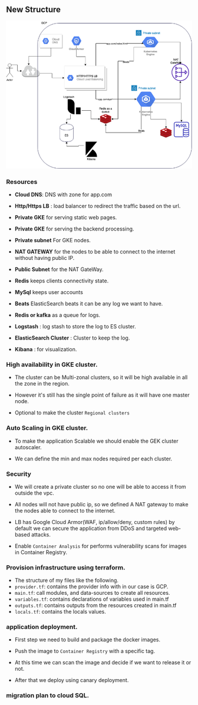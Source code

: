 ## New Structure 
![](image/infra-1-1.png)

### Resources
- **Cloud DNS**: DNS with zone for app.com

- **Http/Https LB** : load balancer to redirect the traffic based on the url.
 
- **Private GKE** for serving static web pages.

- **Private GKE** for serving the backend processing.

- **Private subnet** For GKE nodes.

- **NAT GATEWAY** for the nodes to be able to connect to the internet without having public IP.

- **Public Subnet** for the NAT GateWay.

- **Redis** keeps clients connectivity state.

- **MySql** keeps user accounts

- **Beats** ElasticSearch beats it can be any log we want to have.

- **Redis or kafka** as a queue for logs.

- **Logstash** : log stash to store the log to ES cluster.

- **ElasticSearch Cluster** : Cluster to keep the log.

- **Kibana** : for visualization.


### High availability in GKE cluster.

- The cluster can be Multi-zonal clusters, so it will be high available in all the zone in the region. 

- However it's still has the single point of failure as it will have one master node.

- Optional to make the cluster ``Regional clusters``

### Auto Scaling in GKE cluster.

- To make the application Scalable we should enable the GEK cluster autoscaler.

- We can define the min and max nodes required per each cluster. 


### Security

- We will create a private cluster so no one will be able to access it from outside the vpc. 

- All nodes will not have public ip, so we defined A NAT gateway to make the nodes able to connect to the internet.

- LB has Google Cloud Armor(WAF, ip/allow/deny, custom rules) by default we can secure the application from DDoS and targeted web-based attacks. 

- Enable ``Container Analysis`` for performs vulnerability scans for images in Container Registry.


### Provision infrastructure using terraform.

- The structure of my files like the following. 
- ``provider.tf``: contains the provider info with in our case is GCP.
- ``main.tf``: call modules, and data-sources to create all resources.
- ``variables.tf``: contains declarations of variables used in main.tf
- ``outputs.tf``: contains outputs from the resources created in main.tf
- ``locals.tf``: contains the locals values.

### application deployment.

- First step we need to build and package the docker images.

- Push the image to ``Container Registry`` with a specific tag. 

- At this time we can scan the image and decide if we want to release it or not.

- After that we deploy using canary deployment. 

### migration plan to cloud SQL.
